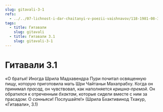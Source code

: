 ```yaml
---
slug: gitavali-3-1
refs:
  - ../../07-lichnost-i-dar-chaitanyi-v-poezii-vaishnavov/118-1981-08-31-c3-pochitanie-prasada-penie-i-tanets-kak-duhovnaya-praktika-yavlennaya-mahaprabhu.md
tags:
  - title: Гитавали
    slug: gitavali
  - title: Гитавали 3.1
    slug: gitavali-3-1
---
```


# Гитавали 3.1

«О братья! Иногда Шрила Мадхавендра Пури почитал освященную пищу, которую приготовила мать Шри Чайтаньи Махапрабху. Когда он принимал *прасад*, он чувствовал, как наполняется *кришна-премой*. Он обратился к отреченным *бхактам*, которые сидели вместе с ним за прасадом: О *санньяси*! Послушайте!» (Шрила Бхактивинод Тхакур, «Гитавали», 3.1)
